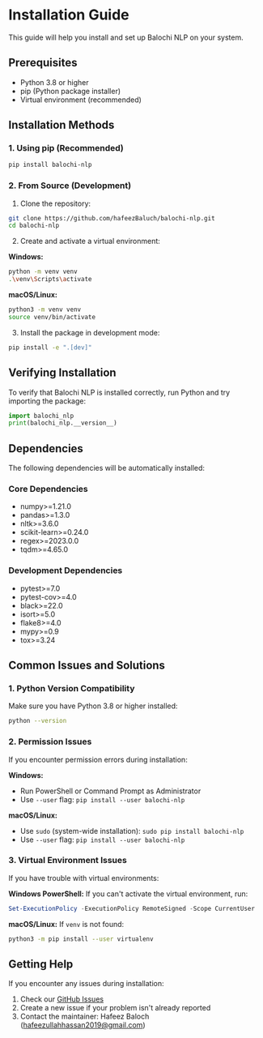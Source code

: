 # Installation Guide

This guide will help you install and set up Balochi NLP on your system.

## Prerequisites

- Python 3.8 or higher
- pip (Python package installer)
- Virtual environment (recommended)

## Installation Methods

### 1. Using pip (Recommended)

```bash
pip install balochi-nlp
```

### 2. From Source (Development)

1. Clone the repository:
```bash
git clone https://github.com/hafeezBaluch/balochi-nlp.git
cd balochi-nlp
```

2. Create and activate a virtual environment:

**Windows:**
```bash
python -m venv venv
.\venv\Scripts\activate
```

**macOS/Linux:**
```bash
python3 -m venv venv
source venv/bin/activate
```

3. Install the package in development mode:
```bash
pip install -e ".[dev]"
```

## Verifying Installation

To verify that Balochi NLP is installed correctly, run Python and try importing the package:

```python
import balochi_nlp
print(balochi_nlp.__version__)
```

## Dependencies

The following dependencies will be automatically installed:

### Core Dependencies
- numpy>=1.21.0
- pandas>=1.3.0
- nltk>=3.6.0
- scikit-learn>=0.24.0
- regex>=2023.0.0
- tqdm>=4.65.0

### Development Dependencies
- pytest>=7.0
- pytest-cov>=4.0
- black>=22.0
- isort>=5.0
- flake8>=4.0
- mypy>=0.9
- tox>=3.24

## Common Issues and Solutions

### 1. Python Version Compatibility
Make sure you have Python 3.8 or higher installed:
```bash
python --version
```

### 2. Permission Issues
If you encounter permission errors during installation:

**Windows:**
- Run PowerShell or Command Prompt as Administrator
- Use `--user` flag: `pip install --user balochi-nlp`

**macOS/Linux:**
- Use `sudo` (system-wide installation): `sudo pip install balochi-nlp`
- Use `--user` flag: `pip install --user balochi-nlp`

### 3. Virtual Environment Issues

If you have trouble with virtual environments:

**Windows PowerShell:**
If you can't activate the virtual environment, run:
```powershell
Set-ExecutionPolicy -ExecutionPolicy RemoteSigned -Scope CurrentUser
```

**macOS/Linux:**
If `venv` is not found:
```bash
python3 -m pip install --user virtualenv
```

## Getting Help

If you encounter any issues during installation:

1. Check our [GitHub Issues](https://github.com/hafeezBaluch/balochi-nlp/issues)
2. Create a new issue if your problem isn't already reported
3. Contact the maintainer: Hafeez Baloch (hafeezullahhassan2019@gmail.com) 